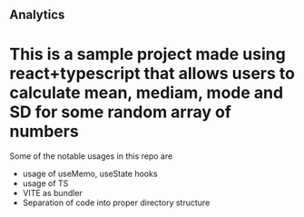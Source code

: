 ## Analytics

# This is a sample project made using react+typescript that allows users to calculate mean, mediam, mode and SD for some random array of numbers

Some of the notable usages in this repo are

- usage of useMemo, useState hooks
- usage of TS
- VITE as bundler
- Separation of code into proper directory structure

